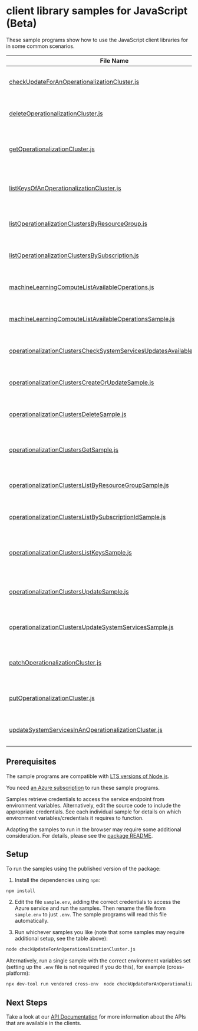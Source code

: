 # client library samples for JavaScript (Beta)

These sample programs show how to use the JavaScript client libraries for in some common scenarios.

| **File Name**                                                                                                                                 | **Description**                                                                                                                                                                                                                                                                                                                                              |
| --------------------------------------------------------------------------------------------------------------------------------------------- | ------------------------------------------------------------------------------------------------------------------------------------------------------------------------------------------------------------------------------------------------------------------------------------------------------------------------------------------------------------ |
| [checkUpdateForAnOperationalizationCluster.js][checkupdateforanoperationalizationcluster]                                                     | Checks if updates are available for system services in the cluster. x-ms-original-file: specification/machinelearningcompute/resource-manager/Microsoft.MachineLearningCompute/preview/2017-08-01-preview/examples/OperationalizationClusters_CheckSystemServicesUpdatesAvailable.json                                                                       |
| [deleteOperationalizationCluster.js][deleteoperationalizationcluster]                                                                         | Deletes the specified cluster. x-ms-original-file: specification/machinelearningcompute/resource-manager/Microsoft.MachineLearningCompute/preview/2017-08-01-preview/examples/OperationalizationClusters_Delete.json                                                                                                                                         |
| [getOperationalizationCluster.js][getoperationalizationcluster]                                                                               | Gets the operationalization cluster resource view. Note that the credentials are not returned by this call. Call ListKeys to get them. x-ms-original-file: specification/machinelearningcompute/resource-manager/Microsoft.MachineLearningCompute/preview/2017-08-01-preview/examples/OperationalizationClusters_Get.json                                    |
| [listKeysOfAnOperationalizationCluster.js][listkeysofanoperationalizationcluster]                                                             | Gets the credentials for the specified cluster such as Storage, ACR and ACS credentials. This is a long running operation because it fetches keys from dependencies. x-ms-original-file: specification/machinelearningcompute/resource-manager/Microsoft.MachineLearningCompute/preview/2017-08-01-preview/examples/OperationalizationClusters_ListKeys.json |
| [listOperationalizationClustersByResourceGroup.js][listoperationalizationclustersbyresourcegroup]                                             | Gets the clusters in the specified resource group. x-ms-original-file: specification/machinelearningcompute/resource-manager/Microsoft.MachineLearningCompute/preview/2017-08-01-preview/examples/OperationalizationClusters_ListByResourceGroup.json                                                                                                        |
| [listOperationalizationClustersBySubscription.js][listoperationalizationclustersbysubscription]                                               | Gets the operationalization clusters in the specified subscription. x-ms-original-file: specification/machinelearningcompute/resource-manager/Microsoft.MachineLearningCompute/preview/2017-08-01-preview/examples/OperationalizationClusters_ListBySubscription.json                                                                                        |
| [machineLearningComputeListAvailableOperations.js][machinelearningcomputelistavailableoperations]                                             | Gets all available operations. x-ms-original-file: specification/machinelearningcompute/resource-manager/Microsoft.MachineLearningCompute/preview/2017-08-01-preview/examples/MachineLearningCompute_ListAvailableOperations.json                                                                                                                            |
| [machineLearningComputeListAvailableOperationsSample.js][machinelearningcomputelistavailableoperationssample]                                 | Gets all available operations. x-ms-original-file: specification/machinelearningcompute/resource-manager/Microsoft.MachineLearningCompute/preview/2017-08-01-preview/examples/MachineLearningCompute_ListAvailableOperations.json                                                                                                                            |
| [operationalizationClustersCheckSystemServicesUpdatesAvailableSample.js][operationalizationclusterschecksystemservicesupdatesavailablesample] | Checks if updates are available for system services in the cluster. x-ms-original-file: specification/machinelearningcompute/resource-manager/Microsoft.MachineLearningCompute/preview/2017-08-01-preview/examples/OperationalizationClusters_CheckSystemServicesUpdatesAvailable.json                                                                       |
| [operationalizationClustersCreateOrUpdateSample.js][operationalizationclusterscreateorupdatesample]                                           | Create or update an operationalization cluster. x-ms-original-file: specification/machinelearningcompute/resource-manager/Microsoft.MachineLearningCompute/preview/2017-08-01-preview/examples/OperationalizationClusters_CreateOrUpdate.json                                                                                                                |
| [operationalizationClustersDeleteSample.js][operationalizationclustersdeletesample]                                                           | Deletes the specified cluster. x-ms-original-file: specification/machinelearningcompute/resource-manager/Microsoft.MachineLearningCompute/preview/2017-08-01-preview/examples/OperationalizationClusters_Delete.json                                                                                                                                         |
| [operationalizationClustersGetSample.js][operationalizationclustersgetsample]                                                                 | Gets the operationalization cluster resource view. Note that the credentials are not returned by this call. Call ListKeys to get them. x-ms-original-file: specification/machinelearningcompute/resource-manager/Microsoft.MachineLearningCompute/preview/2017-08-01-preview/examples/OperationalizationClusters_Get.json                                    |
| [operationalizationClustersListByResourceGroupSample.js][operationalizationclusterslistbyresourcegroupsample]                                 | Gets the clusters in the specified resource group. x-ms-original-file: specification/machinelearningcompute/resource-manager/Microsoft.MachineLearningCompute/preview/2017-08-01-preview/examples/OperationalizationClusters_ListByResourceGroup.json                                                                                                        |
| [operationalizationClustersListBySubscriptionIdSample.js][operationalizationclusterslistbysubscriptionidsample]                               | Gets the operationalization clusters in the specified subscription. x-ms-original-file: specification/machinelearningcompute/resource-manager/Microsoft.MachineLearningCompute/preview/2017-08-01-preview/examples/OperationalizationClusters_ListBySubscription.json                                                                                        |
| [operationalizationClustersListKeysSample.js][operationalizationclusterslistkeyssample]                                                       | Gets the credentials for the specified cluster such as Storage, ACR and ACS credentials. This is a long running operation because it fetches keys from dependencies. x-ms-original-file: specification/machinelearningcompute/resource-manager/Microsoft.MachineLearningCompute/preview/2017-08-01-preview/examples/OperationalizationClusters_ListKeys.json |
| [operationalizationClustersUpdateSample.js][operationalizationclustersupdatesample]                                                           | The PATCH operation can be used to update only the tags for a cluster. Use PUT operation to update other properties. x-ms-original-file: specification/machinelearningcompute/resource-manager/Microsoft.MachineLearningCompute/preview/2017-08-01-preview/examples/OperationalizationClusters_Update.json                                                   |
| [operationalizationClustersUpdateSystemServicesSample.js][operationalizationclustersupdatesystemservicessample]                               | Updates system services in a cluster. x-ms-original-file: specification/machinelearningcompute/resource-manager/Microsoft.MachineLearningCompute/preview/2017-08-01-preview/examples/OperationalizationClusters_UpdateSystemServices.json                                                                                                                    |
| [patchOperationalizationCluster.js][patchoperationalizationcluster]                                                                           | The PATCH operation can be used to update only the tags for a cluster. Use PUT operation to update other properties. x-ms-original-file: specification/machinelearningcompute/resource-manager/Microsoft.MachineLearningCompute/preview/2017-08-01-preview/examples/OperationalizationClusters_Update.json                                                   |
| [putOperationalizationCluster.js][putoperationalizationcluster]                                                                               | Create or update an operationalization cluster. x-ms-original-file: specification/machinelearningcompute/resource-manager/Microsoft.MachineLearningCompute/preview/2017-08-01-preview/examples/OperationalizationClusters_CreateOrUpdate.json                                                                                                                |
| [updateSystemServicesInAnOperationalizationCluster.js][updatesystemservicesinanoperationalizationcluster]                                     | Updates system services in a cluster. x-ms-original-file: specification/machinelearningcompute/resource-manager/Microsoft.MachineLearningCompute/preview/2017-08-01-preview/examples/OperationalizationClusters_UpdateSystemServices.json                                                                                                                    |

## Prerequisites

The sample programs are compatible with [LTS versions of Node.js](https://github.com/nodejs/release#release-schedule).

You need [an Azure subscription][freesub] to run these sample programs.

Samples retrieve credentials to access the service endpoint from environment variables. Alternatively, edit the source code to include the appropriate credentials. See each individual sample for details on which environment variables/credentials it requires to function.

Adapting the samples to run in the browser may require some additional consideration. For details, please see the [package README][package].

## Setup

To run the samples using the published version of the package:

1. Install the dependencies using `npm`:

```bash
npm install
```

2. Edit the file `sample.env`, adding the correct credentials to access the Azure service and run the samples. Then rename the file from `sample.env` to just `.env`. The sample programs will read this file automatically.

3. Run whichever samples you like (note that some samples may require additional setup, see the table above):

```bash
node checkUpdateForAnOperationalizationCluster.js
```

Alternatively, run a single sample with the correct environment variables set (setting up the `.env` file is not required if you do this), for example (cross-platform):

```bash
npx dev-tool run vendored cross-env  node checkUpdateForAnOperationalizationCluster.js
```

## Next Steps

Take a look at our [API Documentation][apiref] for more information about the APIs that are available in the clients.

[checkupdateforanoperationalizationcluster]: https://github.com/Azure/azure-sdk-for-js/blob/main/sdk/machinelearningcompute/arm-machinelearningcompute/samples/v3-beta/javascript/checkUpdateForAnOperationalizationCluster.js
[deleteoperationalizationcluster]: https://github.com/Azure/azure-sdk-for-js/blob/main/sdk/machinelearningcompute/arm-machinelearningcompute/samples/v3-beta/javascript/deleteOperationalizationCluster.js
[getoperationalizationcluster]: https://github.com/Azure/azure-sdk-for-js/blob/main/sdk/machinelearningcompute/arm-machinelearningcompute/samples/v3-beta/javascript/getOperationalizationCluster.js
[listkeysofanoperationalizationcluster]: https://github.com/Azure/azure-sdk-for-js/blob/main/sdk/machinelearningcompute/arm-machinelearningcompute/samples/v3-beta/javascript/listKeysOfAnOperationalizationCluster.js
[listoperationalizationclustersbyresourcegroup]: https://github.com/Azure/azure-sdk-for-js/blob/main/sdk/machinelearningcompute/arm-machinelearningcompute/samples/v3-beta/javascript/listOperationalizationClustersByResourceGroup.js
[listoperationalizationclustersbysubscription]: https://github.com/Azure/azure-sdk-for-js/blob/main/sdk/machinelearningcompute/arm-machinelearningcompute/samples/v3-beta/javascript/listOperationalizationClustersBySubscription.js
[machinelearningcomputelistavailableoperations]: https://github.com/Azure/azure-sdk-for-js/blob/main/sdk/machinelearningcompute/arm-machinelearningcompute/samples/v3-beta/javascript/machineLearningComputeListAvailableOperations.js
[machinelearningcomputelistavailableoperationssample]: https://github.com/Azure/azure-sdk-for-js/blob/main/sdk/machinelearningcompute/arm-machinelearningcompute/samples/v3-beta/javascript/machineLearningComputeListAvailableOperationsSample.js
[operationalizationclusterschecksystemservicesupdatesavailablesample]: https://github.com/Azure/azure-sdk-for-js/blob/main/sdk/machinelearningcompute/arm-machinelearningcompute/samples/v3-beta/javascript/operationalizationClustersCheckSystemServicesUpdatesAvailableSample.js
[operationalizationclusterscreateorupdatesample]: https://github.com/Azure/azure-sdk-for-js/blob/main/sdk/machinelearningcompute/arm-machinelearningcompute/samples/v3-beta/javascript/operationalizationClustersCreateOrUpdateSample.js
[operationalizationclustersdeletesample]: https://github.com/Azure/azure-sdk-for-js/blob/main/sdk/machinelearningcompute/arm-machinelearningcompute/samples/v3-beta/javascript/operationalizationClustersDeleteSample.js
[operationalizationclustersgetsample]: https://github.com/Azure/azure-sdk-for-js/blob/main/sdk/machinelearningcompute/arm-machinelearningcompute/samples/v3-beta/javascript/operationalizationClustersGetSample.js
[operationalizationclusterslistbyresourcegroupsample]: https://github.com/Azure/azure-sdk-for-js/blob/main/sdk/machinelearningcompute/arm-machinelearningcompute/samples/v3-beta/javascript/operationalizationClustersListByResourceGroupSample.js
[operationalizationclusterslistbysubscriptionidsample]: https://github.com/Azure/azure-sdk-for-js/blob/main/sdk/machinelearningcompute/arm-machinelearningcompute/samples/v3-beta/javascript/operationalizationClustersListBySubscriptionIdSample.js
[operationalizationclusterslistkeyssample]: https://github.com/Azure/azure-sdk-for-js/blob/main/sdk/machinelearningcompute/arm-machinelearningcompute/samples/v3-beta/javascript/operationalizationClustersListKeysSample.js
[operationalizationclustersupdatesample]: https://github.com/Azure/azure-sdk-for-js/blob/main/sdk/machinelearningcompute/arm-machinelearningcompute/samples/v3-beta/javascript/operationalizationClustersUpdateSample.js
[operationalizationclustersupdatesystemservicessample]: https://github.com/Azure/azure-sdk-for-js/blob/main/sdk/machinelearningcompute/arm-machinelearningcompute/samples/v3-beta/javascript/operationalizationClustersUpdateSystemServicesSample.js
[patchoperationalizationcluster]: https://github.com/Azure/azure-sdk-for-js/blob/main/sdk/machinelearningcompute/arm-machinelearningcompute/samples/v3-beta/javascript/patchOperationalizationCluster.js
[putoperationalizationcluster]: https://github.com/Azure/azure-sdk-for-js/blob/main/sdk/machinelearningcompute/arm-machinelearningcompute/samples/v3-beta/javascript/putOperationalizationCluster.js
[updatesystemservicesinanoperationalizationcluster]: https://github.com/Azure/azure-sdk-for-js/blob/main/sdk/machinelearningcompute/arm-machinelearningcompute/samples/v3-beta/javascript/updateSystemServicesInAnOperationalizationCluster.js
[apiref]: https://learn.microsoft.com/javascript/api/@azure/arm-machinelearningcompute?view=azure-node-preview
[freesub]: https://azure.microsoft.com/free/
[package]: https://github.com/Azure/azure-sdk-for-js/tree/main/sdk/machinelearningcompute/arm-machinelearningcompute/README.md
